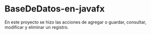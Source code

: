 BaseDeDatos-en-javafx
=====================

En este proyecto se hizo las acciones de agregar o guardar, consultar, modificar y eliminar un registro.

